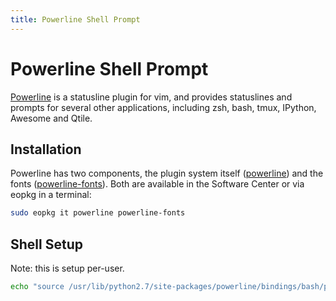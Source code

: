 ```yaml
---
title: Powerline Shell Prompt
---
```

# Powerline Shell Prompt

[Powerline](https://github.com/powerline) is a statusline plugin for vim, and provides statuslines and prompts for several other applications, including zsh, bash, tmux, IPython, Awesome and Qtile.

## Installation 

Powerline has two components, the plugin system itself ([powerline](https://git.solus-project.com/packages/powerline/)) and the 
fonts ([powerline-fonts](https://git.solus-project.com/packages/powerline-fonts)). Both are available in the Software Center or via eopkg in a terminal:

``` bash
sudo eopkg it powerline powerline-fonts
```

## Shell Setup 

Note: this is setup per-user.

``` bash
echo "source /usr/lib/python2.7/site-packages/powerline/bindings/bash/powerline.sh" >> ~/.bashrc
```
